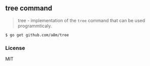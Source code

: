tree command
---
> tree - implementation of the `tree` command that can be used programmticaly.

```sh
$ go get github.com/a8m/tree
```

### License
MIT
